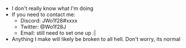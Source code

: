 - I don't really know what I'm doing
- If you need to contact me:
  - Discord: JWo1f28#xxxx
  - Twitter: @Wo1f28J
  - Email: still need to set one up :|
- Anything I make will likely be broken to all hell. Don't worry, its normal

<!---
Probably want to update this in the future
--->
